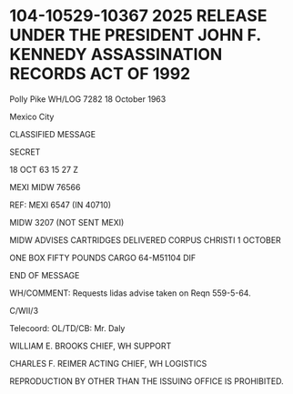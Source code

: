 # 104-10529-10367 2025 RELEASE UNDER THE PRESIDENT JOHN F. KENNEDY ASSASSINATION RECORDS ACT OF 1992

Polly Pike
WH/LOG
7282
18 October 1963

Mexico City

CLASSIFIED MESSAGE

SECRET

18 OCT 63 15 27 Z

MEXI MIDW 76566

REF: MEXI 6547 (IN 40710)

MIDW 3207 (NOT SENT MEXI)

MIDW ADVISES CARTRIDGES DELIVERED CORPUS CHRISTI 1 OCTOBER

ONE BOX FIFTY POUNDS CARGO 64-M51104 DIF

END OF MESSAGE

WH/COMMENT: Requests lidas advise taken on Reqn 559-5-64.

C/WII/3

Telecoord:
OL/TD/CB: Mr. Daly

WILLIAM E. BROOKS
CHIEF, WH SUPPORT

CHARLES F. REIMER
ACTING CHIEF, WH LOGISTICS

REPRODUCTION BY OTHER THAN THE ISSUING OFFICE IS PROHIBITED.
